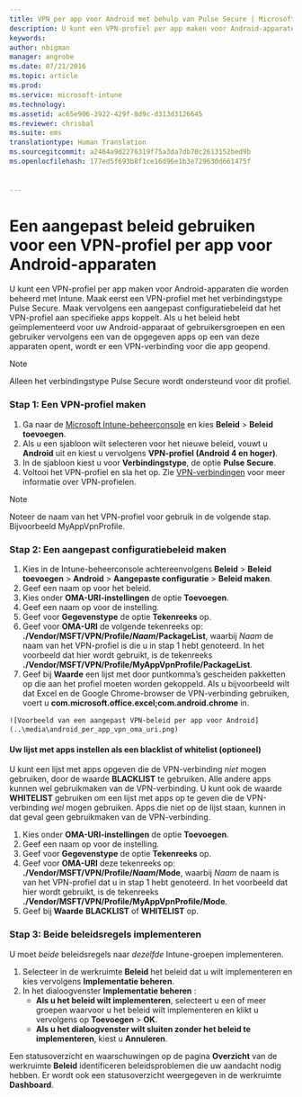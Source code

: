 ```yaml
---
title: VPN per app voor Android met behulp van Pulse Secure | Microsoft Intune
description: U kunt een VPN-profiel per app maken voor Android-apparaten die worden beheerd door Intune.
keywords: 
author: nbigman
manager: angrobe
ms.date: 07/21/2016
ms.topic: article
ms.prod: 
ms.service: microsoft-intune
ms.technology: 
ms.assetid: ac65e906-3922-429f-8d9c-d313d3126645
ms.reviewer: chrisbal
ms.suite: ems
translationtype: Human Translation
ms.sourcegitcommit: a2464a9d2276319f75a3da7db70c2613152bed9b
ms.openlocfilehash: 177ed5f693b8f1ce16d96e1b3e729630d661475f


---
```


# Een aangepast beleid gebruiken voor een VPN-profiel per app voor Android-apparaten

U kunt een VPN-profiel per app maken voor Android-apparaten die worden beheerd met Intune. Maak eerst een VPN-profiel met het verbindingstype Pulse Secure. Maak vervolgens een aangepast configuratiebeleid dat het VPN-profiel aan specifieke apps koppelt. Als u het beleid hebt geïmplementeerd voor uw Android-apparaat of gebruikersgroepen en een gebruiker vervolgens een van de opgegeven apps op een van deze apparaten opent, wordt er een VPN-verbinding voor die app geopend.

> [!NOTE]
>
> Alleen het verbindingstype Pulse Secure wordt ondersteund voor dit profiel.


### Stap 1: Een VPN-profiel maken

1. Ga naar de [Microsoft Intune-beheerconsole](https://manage.microsoft.com) en kies **Beleid** > **Beleid toevoegen**.
2. Als u een sjabloon wilt selecteren voor het nieuwe beleid, vouwt u **Android** uit en kiest u vervolgens **VPN-profiel (Android 4 en hoger)**.
3. In de sjabloon kiest u voor **Verbindingstype**, de optie **Pulse Secure**.
4. Voltooi het VPN-profiel en sla het op. Zie [VPN-verbindingen](../deploy-use/vpn-connections-in-microsoft-intune.md) voor meer informatie over VPN-profielen.

> [!NOTE]
>
> Noteer de naam van het VPN-profiel voor gebruik in de volgende stap. Bijvoorbeeld MyAppVpnProfile.

### Stap 2: Een aangepast configuratiebeleid maken

   1. Kies in de Intune-beheerconsole achtereenvolgens **Beleid** > **Beleid toevoegen** > **Android** > **Aangepaste configuratie** > **Beleid maken**.
   2. Geef een naam op voor het beleid.
   3. Kies onder **OMA-URI-instellingen** de optie **Toevoegen**.
   4. Geef een naam op voor de instelling.
   5. Geef voor **Gegevenstype** de optie **Tekenreeks** op.
   6. Geef voor **OMA-URI** de volgende tekenreeks op: **./Vendor/MSFT/VPN/Profile/*Naam*/PackageList**, waarbij *Naam* de naam van het VPN-profiel is die u in stap 1 hebt genoteerd. In het voorbeeld dat hier wordt gebruikt, is de tekenreeks **./Vendor/MSFT/VPN/Profile/MyAppVpnProfile/PackageList**.
   7.   Geef bij **Waarde** een lijst met door puntkomma’s gescheiden pakketten op die aan het profiel moeten worden gekoppeld. Als u bijvoorbeeld wilt dat Excel en de Google Chrome-browser de VPN-verbinding gebruiken, voert u **com.microsoft.office.excel;com.android.chrome** in.


    ![Voorbeeld van een aangepast VPN-beleid per app voor Android](..\media\android_per_app_vpn_oma_uri.png)

#### Uw lijst met apps instellen als een blacklist of whitelist (optioneel)
  U kunt een lijst met apps opgeven die de VPN-verbinding *niet* mogen gebruiken, door de waarde **BLACKLIST** te gebruiken. Alle andere apps kunnen wel gebruikmaken van de VPN-verbinding.
U kunt ook de waarde **WHITELIST** gebruiken om een lijst met apps op te geven die de VPN-verbinding *wel* mogen gebruiken. Apps die niet op de lijst staan, kunnen in dat geval geen gebruikmaken van de VPN-verbinding.
  1.    Kies onder **OMA-URI-instellingen** de optie **Toevoegen**.
  2.    Geef een naam op voor de instelling.
  3.    Geef voor **Gegevenstype** de optie **Tekenreeks** op.
  4.    Geef voor **OMA-URI** deze tekenreeks op: **./Vendor/MSFT/VPN/Profile/*Naam*/Mode**, waarbij *Naam* de naam is van het VPN-profiel dat u in stap 1 hebt genoteerd. In het voorbeeld dat hier wordt gebruikt, is de tekenreeks **./Vendor/MSFT/VPN/Profile/MyAppVpnProfile/Mode**.
  5.    Geef bij **Waarde** **BLACKLIST** of **WHITELIST** op.



### Stap 3: Beide beleidsregels implementeren

U moet *beide* beleidsregels naar *dezelfde* Intune-groepen implementeren.

1.  Selecteer in de werkruimte **Beleid** het beleid dat u wilt implementeren en kies vervolgens **Implementatie beheren**.
2.  In het dialoogvenster **Implementatie beheren** :
    -   **Als u het beleid wilt implementeren**, selecteert u een of meer groepen waarvoor u het beleid wilt implementeren en klikt u vervolgens op **Toevoegen**  >  **OK**.
    -   **Als u het dialoogvenster wilt sluiten zonder het beleid te implementeren**, kiest u **Annuleren**.

Een statusoverzicht en waarschuwingen op de pagina **Overzicht** van de werkruimte **Beleid** identificeren beleidsproblemen die uw aandacht nodig hebben. Er wordt ook een statusoverzicht weergegeven in de werkruimte **Dashboard**.



<!--HONumber=Aug16_HO3-->


